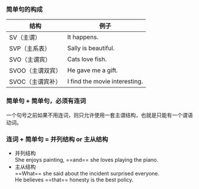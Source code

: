 ### 简单句的构成

| 结构         | 例子                            |
| ---------- | ----------------------------- |
| SV（主谓）     | It happens.                   |
| SVP（主系表）   | Sally is beautiful.           |
| SVO（主谓宾）   | Cats love fish.               |
| SVOO（主谓双宾） | He gave me a gift.            |
| SVOC（主谓宾补） | I find the movie interesting. |
### 简单句 + 简单句，必须有连词
一个句号之前如果不用连词，则只允许使用一套主谓结构，也就是只能有一个谓语动词。
### 连词 + 简单句 = 并列结构 or 主从结构
- 并列结构  
She enjoys painting, ==and== she loves playing the piano.
- 主从结构  
==What== she said about the incident surprised everyone.  
He believes ==that== honesty is the best policy.




